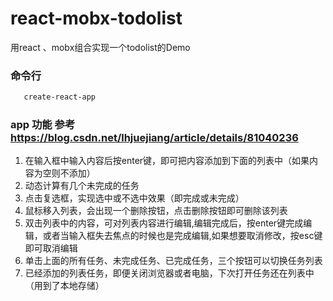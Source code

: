 # react-mobx-todolist
用react  、mobx组合实现一个todolist的Demo

### 命令行
```sh
   create-react-app
```


### app 功能 参考 https://blog.csdn.net/lhjuejiang/article/details/81040236
1. 在输入框中输入内容后按enter键，即可把内容添加到下面的列表中（如果内容为空则不添加）
2. 动态计算有几个未完成的任务
3. 点击复选框，实现选中或不选中效果（即完成或未完成）
4. 鼠标移入列表，会出现一个删除按钮，点击删除按钮即可删除该列表
5. 双击列表中的内容，可对列表内容进行编辑,编辑完成后，按enter键完成编辑，或者当输入框失去焦点的时候也是完成编辑,如果想要取消修改，按esc键即可取消编辑
6. 单击上面的所有任务、未完成任务、已完成任务，三个按钮可以切换任务列表
7. 已经添加的列表任务，即便关闭浏览器或者电脑，下次打开任务还在列表中（用到了本地存储）
